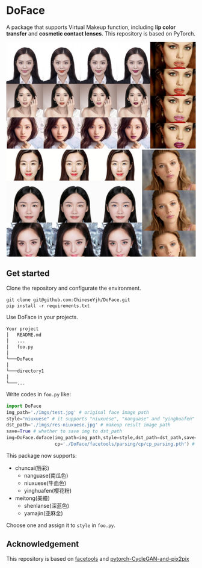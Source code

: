 # DoFace
A package that supports Virtual Makeup function, including **lip color transfer** and **cosmetic contact lenses**. This repository is based on PyTorch.

![唇彩](https://github.com/ChineseYjh/DoFace/blob/master/imgs/%E5%94%87%E5%BD%A9.jpg)
![美瞳](https://github.com/ChineseYjh/DoFace/blob/master/imgs/%E7%BE%8E%E7%9E%B3.jpg)


## Get started
Clone the repository and configurate the environment.
```
git clone git@github.com:ChineseYjh/DoFace.git
pip install -r requirements.txt
```
Use DoFace in your projects.
```
Your project
│   README.md
│   ...
│   foo.py
│
└───DoFace
│
└───directory1
│   
└───...
```
Write codes in `foo.py` like:

```python
import DoFace
img_path='./imgs/test.jpg' # original face image path
style="niuxuese" # it supports "niuxuese", "nanguase" and "yinghuafen" for chuncai(唇彩) ,and "shenlanse", "yamajin" for meitong(美瞳). All styles are supported by doface function.
dst_path='./imgs/res-niuxuese.jpg' # makeup result image path
save=True # whether to save img to dst_path
img=DoFace.doface(img_path=img_path,style=style,dst_path=dst_path,save=save,
                  cp='./DoFace/facetools/parsing/cp/cp_parsing.pth') # cp points to the face-parsing weight path
```
This package now supports:
- chuncai(唇彩)
    - nanguase(南瓜色)
    - niuxuese(牛血色)
    - yinghuafen(樱花粉)
- meitong(美瞳)
    - shenlanse(深蓝色)
    - yamajin(亚麻金)
    
Choose one and assign it to `style` in `foo.py`.


## Acknowledgement
This repository is based on [facetools](https://github.com/zllrunning/facetools) and [pytorch-CycleGAN-and-pix2pix](https://github.com/junyanz/pytorch-CycleGAN-and-pix2pix)

